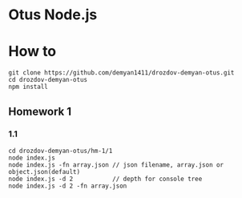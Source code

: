 # Otus Node.js

# How to
```
git clone https://github.com/demyan1411/drozdov-demyan-otus.git
cd drozdov-demyan-otus
npm install
```

## Homework 1
### 1.1
```
cd drozdov-demyan-otus/hm-1/1
node index.js
node index.js -fn array.json // json filename, array.json or object.json(default)
node index.js -d 2           // depth for console tree
node index.js -d 2 -fn array.json
```

